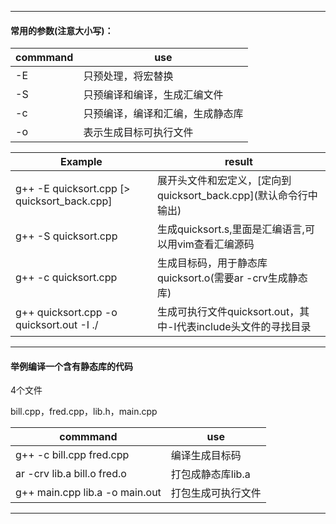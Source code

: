 ----

#### 常用的参数(注意大小写)：

|commmand|use|
|--------|------|
|-E|只预处理，将宏替换|
|-S|只预编译和编译，生成汇编文件|
|-c|只预编译，编译和汇编，生成静态库|
|-o|表示生成目标可执行文件|

|Example|result|
|----|----|
|g++ -E quicksort.cpp [> quicksort_back.cpp]|展开头文件和宏定义，\[定向到quicksort_back.cpp\]\(默认命令行中输出\)|
|g++ -S quicksort.cpp|生成quicksort.s,里面是汇编语言,可以用vim查看汇编源码|
|g++ -c quicksort.cpp|生成目标码，用于静态库quicksort.o(需要ar -crv生成静态库)|
|g++ quicksort.cpp -o quicksort.out -I ./|生成可执行文件quicksort.out，其中-I代表include头文件的寻找目录|

----

#### 举例编译一个含有静态库的代码


4个文件  

bill.cpp，fred.cpp，lib.h，main.cpp  

|commmand|use|
|--------|------|
|g++ -c bill.cpp fred.cpp|编译生成目标码|
|ar -crv lib.a bill.o fred.o|打包成静态库lib.a|
|g++ main.cpp lib.a -o main.out|打包生成可执行文件|

-----
